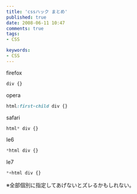 ```yaml
---
title: 'cssハック まとめ'
published: true
date: 2008-06-11 10:47
comments: true
tags:
- CSS

keywords:
- CSS
---
```

firefox
```css
div {}
```

opera
```css
html:first-child div {}
```

safari
```css
html* div {}
```

Ie6
```css
*html div {}
```

Ie7
```css
*+html div {}
```

※全部個別に指定してあげないとズレるかもしれない。